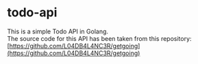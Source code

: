 # todo-api

This is a simple Todo API in Golang.  
The source code for this API has been taken from this repository: [https://github.com/L04DB4L4NC3R/getgoing](https://github.com/L04DB4L4NC3R/getgoing)
